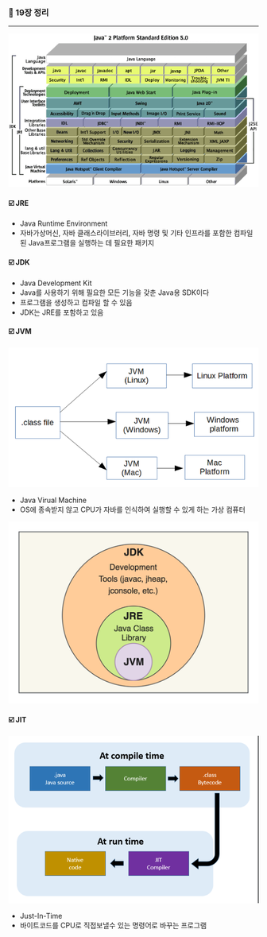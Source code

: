 ### 💭 19장 정리

---



![img.png](img.png)

#### ☑️ JRE

- Java Runtime Environment
- 자바가상머신, 자바 클래스라이브러리, 자바 명령 및 기타 인프라를 포함한 컴파일된 Java프로그램을 실행하는 데 필요한 패키지


#### ☑️ JDK

- Java Development Kit
- Java를 사용하기 위해 필요한 모든 기능을 갖춘 Java용 SDK이다
- 프로그램을 생성하고 컴파일 할 수 있음
- JDK는 JRE를 포함하고 있음

#### ☑️ JVM

![img_2.png](img_2.png)

- Java Virual Machine
- OS에 종속받지 않고 CPU가 자바를 인식하여 실행할 수 있게 하는 가상 컴퓨터

![img_1.png](img_1.png)

#### ☑️ JIT

![img_4.png](img_4.png)

- Just-In-Time
- 바이트코드를 CPU로 직접보낼수 있는 명령어로 바꾸는 프로그램